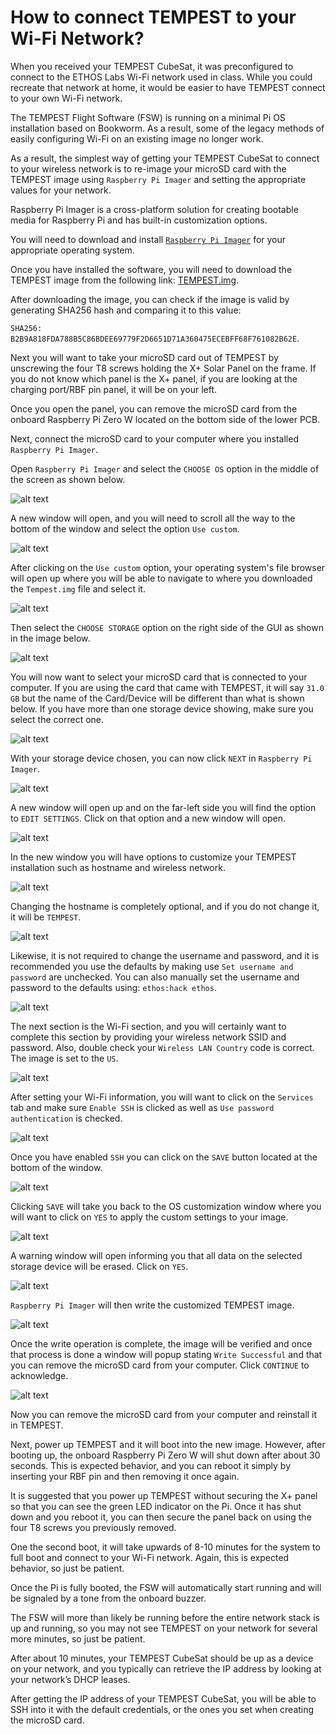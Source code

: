 # How to connect TEMPEST to your Wi-Fi Network?

When you received your TEMPEST CubeSat, it was preconfigured to connect to the ETHOS Labs Wi-Fi network used in class. While you could recreate that network at home, it would be easier to have TEMPEST connect to your own Wi-Fi network.

The TEMPEST Flight Software (FSW) is running on a minimal Pi OS installation based on Bookworm. As a result, some of the legacy methods of easily configuring Wi-Fi on an existing image no longer work. 

As a result, the simplest way of getting your TEMPEST CubeSat to connect to your wireless network is to re-image your microSD card with the TEMPEST image using ```Raspberry Pi Imager``` and setting the appropriate values for your network.

Raspberry Pi Imager is a cross-platform solution for creating bootable media for Raspberry Pi and has built-in customization options.

You will need to download and install [```Raspberry Pi Imager```](https://www.raspberrypi.com/software/) for your appropriate operating system.

Once you have installed the software, you will need to download the TEMPEST image from the following link: [TEMPEST.img](https://drive.google.com/file/d/16SGQCWLUIjtlwZIXOSr-qfHSSttaX5Ga/view?usp=sharing).

After downloading the image, you can check if the image is valid by generating SHA256 hash and comparing it to this value:

 ```SHA256: B2B9A818FDA788B5C86BDEE69779F2D6651D71A360475ECEBFF68F761082B62E```.

Next you will want to take your microSD card out of TEMPEST by unscrewing the four T8 screws holding the X+ Solar Panel on the frame. If you do not know which panel is the X+ panel, if you are looking at the charging port/RBF pin panel, it will be on your left.

Once you open the panel, you can remove the microSD card from the onboard Raspberry Pi Zero W located on the bottom side of the lower PCB.

Next, connect the microSD card to your computer where you installed ```Raspberry Pi Imager```.

Open ```Raspberry Pi Imager``` and select the ```CHOOSE OS``` option in the middle of the screen as shown below.

![alt text](image.png)

A new window will open, and you will need to scroll all the way to the bottom of the window and select the option ```Use custom```.

![alt text](image-1.png)

After clicking on the ```Use custom``` option, your operating system's file browser will open up where you will be able to navigate to where you downloaded the ```Tempest.img``` file and select it.

![alt text](image-2.png)

Then select the ```CHOOSE STORAGE``` option on the right side of the GUI as shown in the image below.

![alt text](image-3.png)

You will now want to select your microSD card that is connected to your computer. If you are using the card that came with TEMPEST, it will say ```31.0 GB``` but the name of the Card/Device will be different than what is shown below. If you have more than one storage device showing, make sure you select the correct one.

![alt text](image-4.png)

With your storage device chosen, you can now click ```NEXT``` in ```Raspberry Pi Imager```.

![alt text](image-5.png)

A new window will open up and on the far-left side you will find the option to ```EDIT SETTINGS```. Click on that option and a new window will open.

![alt text](image-6.png)

In the new window you will have options to customize your TEMPEST installation such as hostname and wireless network.

![alt text](image-7.png)

Changing the hostname is completely optional, and if you do not change it, it will be ```TEMPEST```.

![alt text](image-8.png)

Likewise, it is not required to change the username and password, and it is recommended you use the defaults by making use ```Set username and password``` are unchecked. You can also manually set the username and password to the defaults using: ```ethos:hack ethos```.

![alt text](image-9.png)

The next section is the Wi-Fi section, and you will certainly want to complete this section by providing your wireless network SSID and password. Also, double check your ```Wireless LAN Country``` code is correct. The image is set to the ```US```.

![alt text](image-10.png)

After setting your Wi-Fi information, you will want to click on the ```Services``` tab and make sure ```Enable SSH``` is clicked as well as ```Use password authentication``` is checked.

![alt text](image-11.png)

Once you have enabled ```SSH``` you can click on the ```SAVE``` button located at the bottom of the window.

![alt text](image-12.png)

Clicking ```SAVE``` will take you back to the OS customization window where you will want to click on ```YES``` to apply the custom settings to your image.

![alt text](image-13.png)

A warning window will open informing you that all data on the selected storage device will be erased. Click on ```YES```.

![alt text](image-14.png)

```Raspberry Pi Imager``` will then write the customized TEMPEST image. 

![alt text](image-15.png)

Once the write operation is complete, the image will be verified and once that process is done a window will popup stating ```Write Successful``` and that you can remove the microSD card from your computer. Click ```CONTINUE``` to acknowledge.

![alt text](image-16.png)

Now you can remove the microSD card from your computer and reinstall it in TEMPEST. 

Next, power up TEMPEST and it will boot into the new image. However, after booting up, the onboard Raspberry Pi Zero W will shut down after about 30 seconds. This is expected behavior, and you can reboot it simply by inserting your RBF pin and then removing it once again. 

It is suggested that you power up TEMPEST without securing the X+ panel so that you can see the green LED indicator on the Pi. Once it has shut down and you reboot it, you can then secure the panel back on using the four T8 screws you previously removed.

One the second boot, it will take upwards of 8-10 minutes for the system to full boot and connect to your Wi-Fi network. Again, this is expected behavior, so just be patient.

Once the Pi is fully booted, the FSW will automatically start running and will be signaled by a tone from the onboard buzzer. 

The FSW will more than likely be running before the entire network stack is up and running, so you may not see TEMPEST on your network for several more minutes, so just be patient. 

After about 10 minutes, your TEMPEST CubeSat should be up as a device on your network, and you typically can retrieve the IP address by looking at your network’s DHCP leases. 

After getting the IP address of your TEMPEST CubeSat, you will be able to SSH into it with the default credentials, or the ones you set when creating the microSD card.




